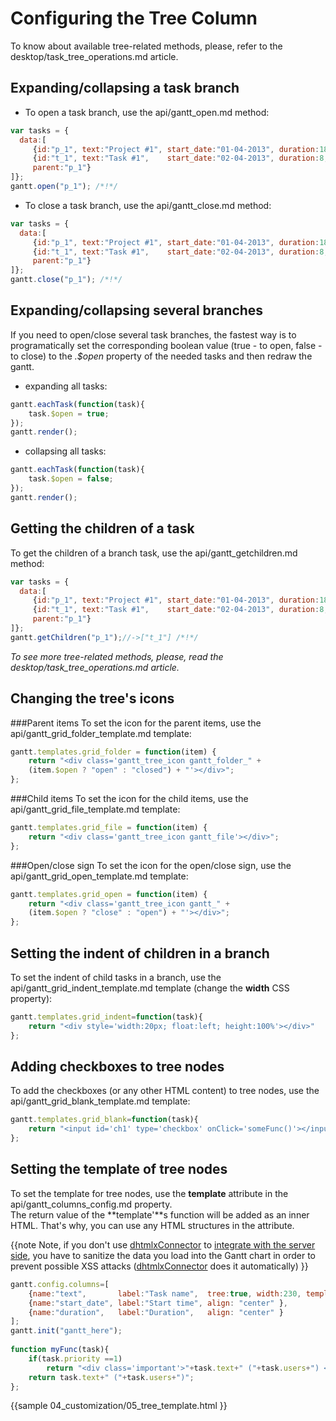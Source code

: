 Configuring the Tree Column
============================================
To know about available tree-related methods, please, refer to the desktop/task_tree_operations.md article.

Expanding/collapsing a task branch
--------------------------------------
- To open a task branch, use the api/gantt_open.md method:

~~~js
var tasks = {
  data:[
     {id:"p_1", text:"Project #1", start_date:"01-04-2013", duration:18},
     {id:"t_1", text:"Task #1",    start_date:"02-04-2013", duration:8,
     parent:"p_1"}
]};
gantt.open("p_1"); /*!*/
~~~

- To close a task branch, use the api/gantt_close.md method:

~~~js
var tasks = {
  data:[
     {id:"p_1", text:"Project #1", start_date:"01-04-2013", duration:18},
     {id:"t_1", text:"Task #1",    start_date:"02-04-2013", duration:8,
     parent:"p_1"}
]};
gantt.close("p_1"); /*!*/
~~~ 

Expanding/collapsing several branches
--------------------------------
If you need to open/close several task branches, the fastest way is to programatically set the corresponding boolean value (true - to open, false - to close)
to the *.$open* property of the needed tasks and then redraw the gantt.

- expanding all tasks:

~~~js
gantt.eachTask(function(task){
	task.$open = true;
});
gantt.render();
~~~

- collapsing all tasks:

~~~js
gantt.eachTask(function(task){
	task.$open = false;
});
gantt.render();
~~~



Getting the children of a task
-------------------------------------------
To get the children of a branch task, use the api/gantt_getchildren.md method:

~~~js
var tasks = {
  data:[
     {id:"p_1", text:"Project #1", start_date:"01-04-2013", duration:18},
     {id:"t_1", text:"Task #1",    start_date:"02-04-2013", duration:8,
     parent:"p_1"}
]};
gantt.getChildren("p_1");//->["t_1"] /*!*/
~~~

*To see more tree-related methods, please, read the desktop/task_tree_operations.md article.*

Changing the tree's icons
---------------------------------------------
###Parent items
To set the icon for the parent items, use the api/gantt_grid_folder_template.md template:

~~~js
gantt.templates.grid_folder = function(item) {
	return "<div class='gantt_tree_icon gantt_folder_" +
    (item.$open ? "open" : "closed") + "'></div>";
};
~~~


###Child items
To set the icon for the child items, use the api/gantt_grid_file_template.md template:

~~~js
gantt.templates.grid_file = function(item) {
	return "<div class='gantt_tree_icon gantt_file'></div>";
};
~~~


###Open/close sign
To set the icon for the open/close sign, use the api/gantt_grid_open_template.md template:

~~~js
gantt.templates.grid_open = function(item) {
    return "<div class='gantt_tree_icon gantt_" + 
    (item.$open ? "close" : "open") + "'></div>";
};
~~~


Setting the indent of children in a branch
------------------------------------------------
To set the indent of child tasks in a branch, use the api/gantt_grid_indent_template.md template (change the **width** CSS property):

~~~js
gantt.templates.grid_indent=function(task){
	return "<div style='width:20px; float:left; height:100%'></div>"
};
~~~


Adding checkboxes to tree nodes
------------------------------------
To add the checkboxes (or any other HTML content) to tree nodes, use the api/gantt_grid_blank_template.md template:

~~~js
gantt.templates.grid_blank=function(task){
	return "<input id='ch1' type='checkbox' onClick='someFunc()'></input>"
};
~~~


Setting the template of tree nodes
---------------------------------------
To set the template for tree nodes, use the **template** attribute in the api/gantt_columns_config.md property. <br> The return value of the **template'**s function will be added as an inner HTML. That's why, you can use any HTML structures in the attribute.

{{note
Note, if you don't use [dhtmlxConnector](http://docs.dhtmlx.com/doku.php?id=dhtmlxconnector:start) to [integrate with the server side](desktop/server_side.md), you have to sanitize the data 
you load into the Gantt chart in order to prevent possible XSS attacks ([dhtmlxConnector](http://docs.dhtmlx.com/doku.php?id=dhtmlxconnector:start) does it automatically)
}}
~~~js
gantt.config.columns=[
    {name:"text",       label:"Task name",  tree:true, width:230, template:myFunc },
    {name:"start_date", label:"Start time", align: "center" },
    {name:"duration",   label:"Duration",   align: "center" }
];
gantt.init("gantt_here");
	
function myFunc(task){
	if(task.priority ==1)
		return "<div class='important'>"+task.text+" ("+task.users+") </div>";
	return task.text+" ("+task.users+")";
};
~~~

{{sample
	04_customization/05_tree_template.html
}}